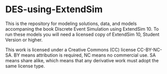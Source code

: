 # DES-using-ExtendSim
This is the repository for modeling solutions, data, and models accompaning the book Discrete Event Simulation using ExtendSim 10. To run these models you will need a licensed copy of ExtendSim 10, Student Version or higher.

This work is licensed under a Creative Commons (CC) license CC-BY-NC-SA. BY means attribution is required, NC means no commercial use. SA means share alike, which means that any derivative work must adopt the same license type.
